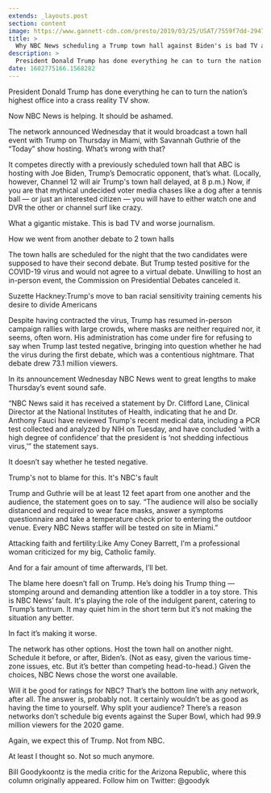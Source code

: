 ```yaml
--- 
extends: _layouts.post 
section: content 
image: https://www.gannett-cdn.com/presto/2019/03/25/USAT/7559f7dd-2947-4139-b6f9-22e6a4d10bbd-NUP_186416_0021.JPG?crop=1462,822,x1214,y205&width=1462&height=822&format=pjpg&auto=webp 
title: > 
  Why NBC News scheduling a Trump town hall against Biden's is bad TV and worse journalism 
description: > 
  President Donald Trump has done everything he can to turn the nation’s highest office into a crass reality TV show.The network announced Wednesday that it would broadcast a town hall event with Trump on Thursday in Miami, with Savannah Guthrie of the “Today” show hosting.It competes directly with a previously scheduled town hall that ABC is hosting with Joe Biden, Trump’s Democratic opponent, that’s what.But Trump tested positive for the COVID-19 virus and would not agree to a virtual debate.Host the town hall on another night. 
date: 1602775166.1568282 
--- 
```

President Donald Trump has done everything he can to turn the nation’s highest office into a crass reality TV show.

Now NBC News is helping. It should be ashamed.

The network announced Wednesday that it would broadcast a town hall event with Trump on Thursday in Miami, with Savannah Guthrie of the “Today” show hosting. What’s wrong with that?

It competes directly with a previously scheduled town hall that ABC is hosting with Joe Biden, Trump’s Democratic opponent, that’s what. (Locally, however, Channel 12 will air Trump's town hall delayed, at 8 p.m.) Now, if you are that mythical undecided voter media chases like a dog after a tennis ball — or just an interested citizen — you will have to either watch one and DVR the other or channel surf like crazy.

What a gigantic mistake. This is bad TV and worse journalism.

How we went from another debate to 2 town halls

The town halls are scheduled for the night that the two candidates were supposed to have their second debate. But Trump tested positive for the COVID-19 virus and would not agree to a virtual debate. Unwilling to host an in-person event, the Commission on Presidential Debates canceled it.

Suzette Hackney:Trump's move to ban racial sensitivity training cements his desire to divide Americans

Despite having contracted the virus, Trump has resumed in-person campaign rallies with large crowds, where masks are neither required nor, it seems, often worn. His administration has come under fire for refusing to say when Trump last tested negative, bringing into question whether he had the virus during the first debate, which was a contentious nightmare. That debate drew 73.1 million viewers.

In its announcement Wednesday NBC News went to great lengths to make Thursday’s event sound safe.

“NBC News said it has received a statement by Dr. Clifford Lane, Clinical Director at the National Institutes of Health, indicating that he and Dr. Anthony Fauci have reviewed Trump's recent medical data, including a PCR test collected and analyzed by NIH on Tuesday, and have concluded ‘with a high degree of confidence’ that the president is ‘not shedding infectious virus,’” the statement says.

It doesn’t say whether he tested negative.

Trump's not to blame for this. It's NBC's fault

Trump and Guthrie will be at least 12 feet apart from one another and the audience, the statement goes on to say. “The audience will also be socially distanced and required to wear face masks, answer a symptoms questionnaire and take a temperature check prior to entering the outdoor venue. Every NBC News staffer will be tested on site in Miami.”

Attacking faith and fertility:Like Amy Coney Barrett, I'm a professional woman criticized for my big, Catholic family.

And for a fair amount of time afterwards, I’ll bet.

The blame here doesn’t fall on Trump. He’s doing his Trump thing — stomping around and demanding attention like a toddler in a toy store. This is NBC News’ fault. It's playing the role of the indulgent parent, catering to Trump’s tantrum. It may quiet him in the short term but it’s not making the situation any better.

In fact it’s making it worse.

The network has other options. Host the town hall on another night. Schedule it before, or after, Biden’s. (Not as easy, given the various time-zone issues, etc. But it’s better than competing head-to-head.) Given the choices, NBC News chose the worst one available.

Will it be good for ratings for NBC? That’s the bottom line with any network, after all. The answer is, probably not. It certainly wouldn’t be as good as having the time to yourself. Why split your audience? There’s a reason networks don’t schedule big events against the Super Bowl, which had 99.9 million viewers for the 2020 game.

Again, we expect this of Trump. Not from NBC.

At least I thought so. Not so much anymore.

Bill Goodykoontz is the media critic for the Arizona Republic, where this column originally appeared. Follow him on Twitter: @goodyk